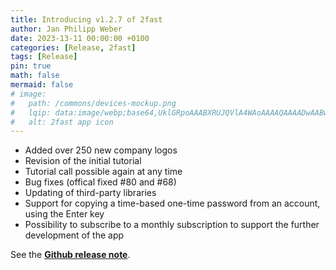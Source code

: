 ```yaml
---
title: Introducing v1.2.7 of 2fast
author: Jan Philipp Weber
date: 2023-13-11 00:00:00 +0100
categories: [Release, 2fast]
tags: [Release]
pin: true
math: false
mermaid: false
# image:
#   path: /commons/devices-mockup.png
#   lqip: data:image/webp;base64,UklGRpoAAABXRUJQVlA4WAoAAAAQAAAADwAABwAAQUxQSDIAAAARL0AmbZurmr57yyIiqE8oiG0bejIYEQTgqiDA9vqnsUSI6H+oAERp2HZ65qP/VIAWAFZQOCBCAAAA8AEAnQEqEAAIAAVAfCWkAALp8sF8rgRgAP7o9FDvMCkMde9PK7euH5M1m6VWoDXf2FkP3BqV0ZYbO6NA/VFIAAAA
#   alt: 2fast app icon
---
```



- Added over 250 new company logos
- Revision of the initial tutorial
- Tutorial call possible again at any time
- Bug fixes (offical fixed #80 and #68)
- Updating of third-party libraries
- Support for copying a time-based one-time password from an account, using the Enter key
- Possibility to subscribe to a monthly subscription to support the further development of the app

See the [**Github release note**](https://github.com/2fast-team/2fast/releases/tag/v1.2.7).

